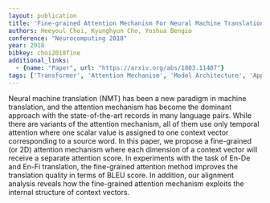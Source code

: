 ```yaml
---
layout: publication
title: 'Fine-grained Attention Mechanism For Neural Machine Translation'
authors: Heeyoul Choi, Kyunghyun Cho, Yoshua Bengio
conference: "Neurocomputing 2018"
year: 2018
bibkey: choi2018fine
additional_links:
  - {name: "Paper", url: "https://arxiv.org/abs/1803.11407"}
tags: ['Transformer', 'Attention Mechanism', 'Model Architecture', 'Applications']
---
```

Neural machine translation (NMT) has been a new paradigm in machine
translation, and the attention mechanism has become the dominant approach with
the state-of-the-art records in many language pairs. While there are variants
of the attention mechanism, all of them use only temporal attention where one
scalar value is assigned to one context vector corresponding to a source word.
In this paper, we propose a fine-grained (or 2D) attention mechanism where each
dimension of a context vector will receive a separate attention score. In
experiments with the task of En-De and En-Fi translation, the fine-grained
attention method improves the translation quality in terms of BLEU score. In
addition, our alignment analysis reveals how the fine-grained attention
mechanism exploits the internal structure of context vectors.
